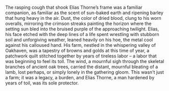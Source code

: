 The rasping cough that shook Elias Thorne’s frame was a familiar companion, as familiar as the scent of sun-baked earth and ripening barley that hung heavy in the air.  Dust, the color of dried blood, clung to his worn overalls, mirroring the crimson streaks painting the horizon where the setting sun bled into the bruised purple of the approaching twilight.  Elias, his face etched with the deep lines of a life spent wrestling with stubborn soil and unforgiving weather, leaned heavily on his hoe, the metal cool against his calloused hand.  His farm, nestled in the whispering valley of Oakhaven, was a tapestry of browns and golds at this time of year, a patchwork quilt stitched together by years of tireless labor – a labor that was beginning to feel its toll. The wind, a mournful sigh through the skeletal branches of ancient oak trees, carried the distant, mournful bleating of a lamb, lost perhaps, or simply lonely in the gathering gloom.  This wasn't just a farm; it was a legacy, a burden, and Elias Thorne, a man hardened by years of toil, was its sole protector.
